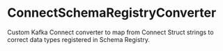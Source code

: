 # ConnectSchemaRegistryConverter
Custom Kafka Connect converter to map from Connect Struct strings to correct data types registered in Schema Registry.
